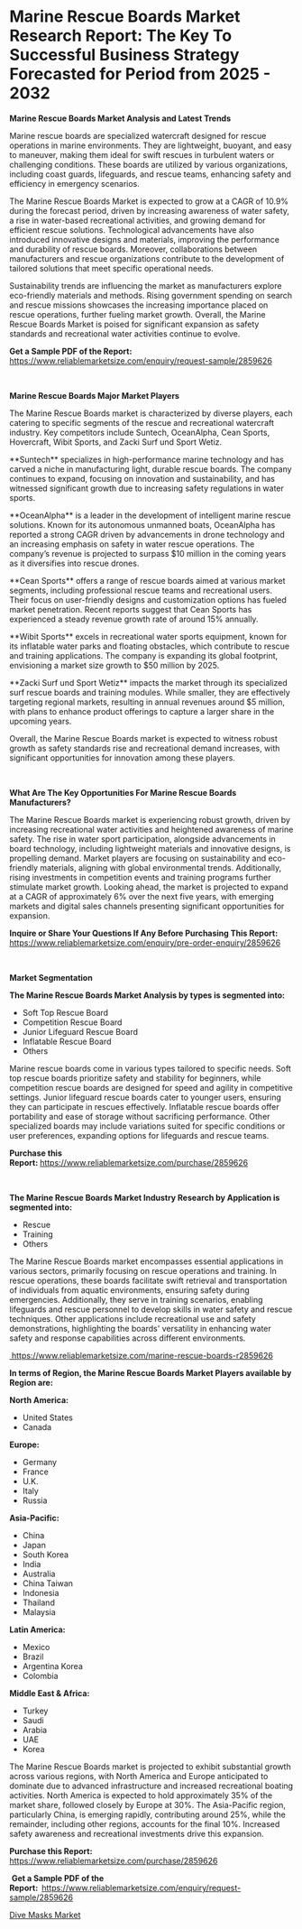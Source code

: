 <p><h1>Marine Rescue Boards Market Research Report: The Key To Successful Business Strategy Forecasted for Period from 2025 - 2032</h1></p><p><strong>Marine Rescue Boards Market Analysis and Latest Trends</strong></p>
<p><p>Marine rescue boards are specialized watercraft designed for rescue operations in marine environments. They are lightweight, buoyant, and easy to maneuver, making them ideal for swift rescues in turbulent waters or challenging conditions. These boards are utilized by various organizations, including coast guards, lifeguards, and rescue teams, enhancing safety and efficiency in emergency scenarios.</p><p>The Marine Rescue Boards Market is expected to grow at a CAGR of 10.9% during the forecast period, driven by increasing awareness of water safety, a rise in water-based recreational activities, and growing demand for efficient rescue solutions. Technological advancements have also introduced innovative designs and materials, improving the performance and durability of rescue boards. Moreover, collaborations between manufacturers and rescue organizations contribute to the development of tailored solutions that meet specific operational needs. </p><p>Sustainability trends are influencing the market as manufacturers explore eco-friendly materials and methods. Rising government spending on search and rescue missions showcases the increasing importance placed on rescue operations, further fueling market growth. Overall, the Marine Rescue Boards Market is poised for significant expansion as safety standards and recreational water activities continue to evolve.</p></p>
<p><strong>Get a Sample PDF of the Report:&nbsp;</strong> <a href="https://www.reliablemarketsize.com/enquiry/request-sample/2859626?utm_campaign=2445&utm_medium=2&utm_source=Github&utm_content=ia&utm_term=12032025&utm_id=marine-rescue-boards">https://www.reliablemarketsize.com/enquiry/request-sample/2859626</a></p>
<p>&nbsp;</p>
<p><strong>Marine Rescue Boards Major Market Players</strong></p>
<p><p>The Marine Rescue Boards market is characterized by diverse players, each catering to specific segments of the rescue and recreational watercraft industry. Key competitors include Suntech, OceanAlpha, Cean Sports, Hovercraft, Wibit Sports, and Zacki Surf und Sport Wetiz.</p><p>**Suntech** specializes in high-performance marine technology and has carved a niche in manufacturing light, durable rescue boards. The company continues to expand, focusing on innovation and sustainability, and has witnessed significant growth due to increasing safety regulations in water sports.</p><p>**OceanAlpha** is a leader in the development of intelligent marine rescue solutions. Known for its autonomous unmanned boats, OceanAlpha has reported a strong CAGR driven by advancements in drone technology and an increasing emphasis on safety in water rescue operations. The company’s revenue is projected to surpass $10 million in the coming years as it diversifies into rescue drones.</p><p>**Cean Sports** offers a range of rescue boards aimed at various market segments, including professional rescue teams and recreational users. Their focus on user-friendly designs and customization options has fueled market penetration. Recent reports suggest that Cean Sports has experienced a steady revenue growth rate of around 15% annually.</p><p>**Wibit Sports** excels in recreational water sports equipment, known for its inflatable water parks and floating obstacles, which contribute to rescue and training applications. The company is expanding its global footprint, envisioning a market size growth to $50 million by 2025.</p><p>**Zacki Surf und Sport Wetiz** impacts the market through its specialized surf rescue boards and training modules. While smaller, they are effectively targeting regional markets, resulting in annual revenues around $5 million, with plans to enhance product offerings to capture a larger share in the upcoming years.</p><p>Overall, the Marine Rescue Boards market is expected to witness robust growth as safety standards rise and recreational demand increases, with significant opportunities for innovation among these players.</p></p>
<p>&nbsp;</p>
<p><strong>What Are The Key Opportunities For Marine Rescue Boards Manufacturers?</strong></p>
<p><p>The Marine Rescue Boards market is experiencing robust growth, driven by increasing recreational water activities and heightened awareness of marine safety. The rise in water sport participation, alongside advancements in board technology, including lightweight materials and innovative designs, is propelling demand. Market players are focusing on sustainability and eco-friendly materials, aligning with global environmental trends. Additionally, rising investments in competition events and training programs further stimulate market growth. Looking ahead, the market is projected to expand at a CAGR of approximately 6% over the next five years, with emerging markets and digital sales channels presenting significant opportunities for expansion.</p></p>
<p><strong>Inquire or Share Your Questions If Any Before Purchasing This Report:</strong> <a href="https://www.reliablemarketsize.com/enquiry/pre-order-enquiry/2859626?utm_campaign=2445&utm_medium=2&utm_source=Github&utm_content=ia&utm_term=12032025&utm_id=marine-rescue-boards">https://www.reliablemarketsize.com/enquiry/pre-order-enquiry/2859626</a></p>
<p>&nbsp;</p>
<p><strong>Market Segmentation</strong></p>
<p><strong>The Marine Rescue Boards Market Analysis by types is segmented into:</strong></p>
<p><ul><li>Soft Top Rescue Board</li><li>Competition Rescue Board</li><li>Junior Lifeguard Rescue Board</li><li>Inflatable Rescue Board</li><li>Others</li></ul></p>
<p><p>Marine rescue boards come in various types tailored to specific needs. Soft top rescue boards prioritize safety and stability for beginners, while competition rescue boards are designed for speed and agility in competitive settings. Junior lifeguard rescue boards cater to younger users, ensuring they can participate in rescues effectively. Inflatable rescue boards offer portability and ease of storage without sacrificing performance. Other specialized boards may include variations suited for specific conditions or user preferences, expanding options for lifeguards and rescue teams.</p></p>
<p><strong>Purchase this Report:&nbsp;</strong><a href="https://www.reliablemarketsize.com/purchase/2859626?utm_campaign=2445&utm_medium=2&utm_source=Github&utm_content=ia&utm_term=12032025&utm_id=marine-rescue-boards">https://www.reliablemarketsize.com/purchase/2859626</a></p>
<p>&nbsp;</p>
<p><strong>The Marine Rescue Boards Market Industry Research by Application is segmented into:</strong></p>
<p><ul><li>Rescue</li><li>Training</li><li>Others</li></ul></p>
<p><p>The Marine Rescue Boards market encompasses essential applications in various sectors, primarily focusing on rescue operations and training. In rescue operations, these boards facilitate swift retrieval and transportation of individuals from aquatic environments, ensuring safety during emergencies. Additionally, they serve in training scenarios, enabling lifeguards and rescue personnel to develop skills in water safety and rescue techniques. Other applications include recreational use and safety demonstrations, highlighting the boards' versatility in enhancing water safety and response capabilities across different environments.</p></p>
<p><a href="https://www.reliablemarketsize.com/marine-rescue-boards-r2859626?utm_campaign=2445&utm_medium=2&utm_source=Github&utm_content=ia&utm_term=12032025&utm_id=marine-rescue-boards">&nbsp;https://www.reliablemarketsize.com/marine-rescue-boards-r2859626</a></p>
<p><strong>In terms of Region, the Marine Rescue Boards Market Players available by Region are:</strong></p>
<p>
    <p> <strong> North America: </strong>
        <ul>
            <li>United States</li>
            <li>Canada</li>
        </ul>
        </p> 
    <p> <strong> Europe: </strong>
        <ul>
            <li>Germany</li>
            <li>France</li>
            <li>U.K.</li>
            <li>Italy</li>
            <li>Russia</li>
        </ul>
        </p> 
    <p> <strong> Asia-Pacific: </strong>
        <ul>
            <li>China</li>
            <li>Japan</li>
            <li>South Korea</li>
            <li>India</li>
            <li>Australia</li>
            <li>China Taiwan</li>
            <li>Indonesia</li>
            <li>Thailand</li>
            <li>Malaysia</li>
        </ul>
        </p> 
    <p> <strong> Latin America: </strong>
        <ul>
            <li>Mexico</li>
            <li>Brazil</li>
            <li>Argentina Korea</li>
            <li>Colombia</li>
        </ul>
        </p> 
    <p> <strong> Middle East & Africa: </strong>
        <ul>
            <li>Turkey</li>
            <li>Saudi</li>
            <li>Arabia</li>
            <li>UAE</li>
            <li>Korea</li>
        </ul>
    </p>
    </p>
<p><p>The Marine Rescue Boards market is projected to exhibit substantial growth across various regions, with North America and Europe anticipated to dominate due to advanced infrastructure and increased recreational boating activities. North America is expected to hold approximately 35% of the market share, followed closely by Europe at 30%. The Asia-Pacific region, particularly China, is emerging rapidly, contributing around 25%, while the remainder, including other regions, accounts for the final 10%. Increased safety awareness and recreational investments drive this expansion.</p></p>
<p><strong>Purchase this Report: </strong><a href="https://www.reliablemarketsize.com/purchase/2859626?utm_campaign=2445&utm_medium=2&utm_source=Github&utm_content=ia&utm_term=12032025&utm_id=marine-rescue-boards">https://www.reliablemarketsize.com/purchase/2859626</a></p>
<p>&nbsp;<strong>Get a Sample PDF of the Report:&nbsp;&nbsp;</strong><a href="https://www.reliablemarketsize.com/enquiry/request-sample/2859626?utm_campaign=2445&utm_medium=2&utm_source=Github&utm_content=ia&utm_term=12032025&utm_id=marine-rescue-boards">https://www.reliablemarketsize.com/enquiry/request-sample/2859626</a></p>
<p><strong></strong></p>
<p><p><a href="https://github.com/JubayerMia832/Market-Research-Report-List-2/blob/main/dive-masks-market.md?utm_campaign=2445&utm_medium=2&utm_source=Github&utm_content=ia&utm_term=12032025&utm_id=marine-rescue-boards">Dive Masks Market</a></p></p>